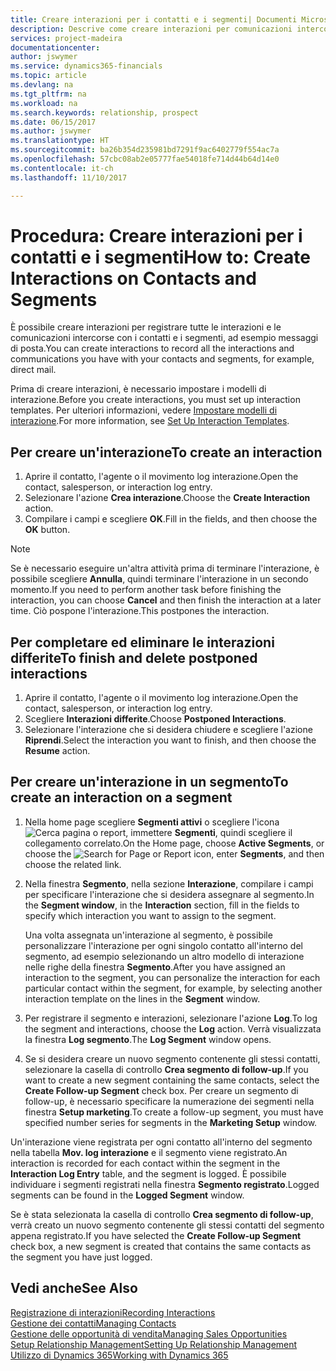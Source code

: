 ```yaml
---
title: Creare interazioni per i contatti e i segmenti| Documenti Microsoft
description: Descrive come creare interazioni per comunicazioni intercorse con i contatti e i segmenti in Dynamics 365, ad esempio messaggi di posta diretta.
services: project-madeira
documentationcenter: 
author: jswymer
ms.service: dynamics365-financials
ms.topic: article
ms.devlang: na
ms.tgt_pltfrm: na
ms.workload: na
ms.search.keywords: relationship, prospect
ms.date: 06/15/2017
ms.author: jswymer
ms.translationtype: HT
ms.sourcegitcommit: ba26b354d235981bd7291f9ac6402779f554ac7a
ms.openlocfilehash: 57cbc08ab2e05777fae54018fe714d44b64d14e0
ms.contentlocale: it-ch
ms.lasthandoff: 11/10/2017

---
```

# <a name="how-to-create-interactions-on-contacts-and-segments"></a><span data-ttu-id="a22eb-103">Procedura: Creare interazioni per i contatti e i segmenti</span><span class="sxs-lookup"><span data-stu-id="a22eb-103">How to: Create Interactions on Contacts and Segments</span></span>
<span data-ttu-id="a22eb-104">È possibile creare interazioni per registrare tutte le interazioni e le comunicazioni intercorse con i contatti e i segmenti, ad esempio messaggi di posta.</span><span class="sxs-lookup"><span data-stu-id="a22eb-104">You can create interactions to record all the interactions and communications you have with your contacts and segments, for example, direct mail.</span></span>

<span data-ttu-id="a22eb-105">Prima di creare interazioni, è necessario impostare i modelli di interazione.</span><span class="sxs-lookup"><span data-stu-id="a22eb-105">Before you create interactions, you must set up interaction templates.</span></span> <span data-ttu-id="a22eb-106">Per ulteriori informazioni, vedere [Impostare modelli di interazione](marketing-interactions.md).</span><span class="sxs-lookup"><span data-stu-id="a22eb-106">For more information, see  [Set Up Interaction Templates](marketing-interactions.md).</span></span>

## <a name="to-create-an-interaction"></a><span data-ttu-id="a22eb-107">Per creare un'interazione</span><span class="sxs-lookup"><span data-stu-id="a22eb-107">To create an interaction</span></span>
1. <span data-ttu-id="a22eb-108">Aprire il contatto, l'agente o il movimento log interazione.</span><span class="sxs-lookup"><span data-stu-id="a22eb-108">Open the contact, salesperson, or interaction log entry.</span></span>
2. <span data-ttu-id="a22eb-109">Selezionare l'azione **Crea interazione**.</span><span class="sxs-lookup"><span data-stu-id="a22eb-109">Choose the **Create Interaction** action.</span></span>
3. <span data-ttu-id="a22eb-110">Compilare i campi e scegliere **OK**.</span><span class="sxs-lookup"><span data-stu-id="a22eb-110">Fill in the fields, and then choose the **OK** button.</span></span>

> [!NOTE]  
>   <span data-ttu-id="a22eb-111">Se è necessario eseguire un'altra attività prima di terminare l'interazione, è possibile scegliere **Annulla**, quindi terminare l'interazione in un secondo momento.</span><span class="sxs-lookup"><span data-stu-id="a22eb-111">If you need to perform another task before finishing the interaction, you can choose **Cancel** and then finish the interaction at a later time.</span></span> <span data-ttu-id="a22eb-112">Ciò pospone l'interazione.</span><span class="sxs-lookup"><span data-stu-id="a22eb-112">This postpones the interaction.</span></span>

## <a name="to-finish-and-delete-postponed-interactions"></a><span data-ttu-id="a22eb-113">Per completare ed eliminare le interazioni differite</span><span class="sxs-lookup"><span data-stu-id="a22eb-113">To finish and delete postponed interactions</span></span>
1. <span data-ttu-id="a22eb-114">Aprire il contatto, l'agente o il movimento log interazione.</span><span class="sxs-lookup"><span data-stu-id="a22eb-114">Open the contact, salesperson, or interaction log entry.</span></span>
2. <span data-ttu-id="a22eb-115">Scegliere **Interazioni differite**.</span><span class="sxs-lookup"><span data-stu-id="a22eb-115">Choose **Postponed Interactions**.</span></span>
3. <span data-ttu-id="a22eb-116">Selezionare l'interazione che si desidera chiudere e scegliere l'azione **Riprendi**.</span><span class="sxs-lookup"><span data-stu-id="a22eb-116">Select the interaction you want to finish, and then choose the **Resume** action.</span></span>

## <a name="to-create-an-interaction-on-a-segment"></a><span data-ttu-id="a22eb-117">Per creare un'interazione in un segmento</span><span class="sxs-lookup"><span data-stu-id="a22eb-117">To create an interaction on a segment</span></span>
1. <span data-ttu-id="a22eb-118">Nella home page scegliere **Segmenti attivi** o scegliere l'icona ![Cerca pagina o report](media/ui-search/search_small.png "icona Cerca pagina o report"), immettere **Segmenti**, quindi scegliere il collegamento correlato.</span><span class="sxs-lookup"><span data-stu-id="a22eb-118">On the Home page, choose **Active Segments**, or choose the ![Search for Page or Report](media/ui-search/search_small.png "Search for Page or Report icon") icon, enter **Segments**, and then choose the related link.</span></span>
2. <span data-ttu-id="a22eb-119">Nella finestra **Segmento**, nella sezione **Interazione**, compilare i campi per specificare l'interazione che si desidera assegnare al segmento.</span><span class="sxs-lookup"><span data-stu-id="a22eb-119">In the **Segment window**, in the **Interaction** section, fill in the fields to specify which interaction you want to assign to the segment.</span></span>

    <span data-ttu-id="a22eb-120">Una volta assegnata un'interazione al segmento, è possibile personalizzare l'interazione per ogni singolo contatto all'interno del segmento, ad esempio selezionando un altro modello di interazione nelle righe della finestra **Segmento**.</span><span class="sxs-lookup"><span data-stu-id="a22eb-120">After you have assigned an interaction to the segment, you can personalize the interaction for each particular contact within the segment, for example, by selecting another interaction template on the lines in the **Segment** window.</span></span>  
3. <span data-ttu-id="a22eb-121">Per registrare il segmento e interazioni, selezionare l'azione **Log**.</span><span class="sxs-lookup"><span data-stu-id="a22eb-121">To log the segment and interactions, choose the **Log** action.</span></span> <span data-ttu-id="a22eb-122">Verrà visualizzata la finestra **Log segmento**.</span><span class="sxs-lookup"><span data-stu-id="a22eb-122">The **Log Segment** window opens.</span></span>
4. <span data-ttu-id="a22eb-123">Se si desidera creare un nuovo segmento contenente gli stessi contatti, selezionare la casella di controllo **Crea segmento di follow-up**.</span><span class="sxs-lookup"><span data-stu-id="a22eb-123">If you want to create a new segment containing the same contacts, select the **Create Follow-up Segment** check box.</span></span> <span data-ttu-id="a22eb-124">Per creare un segmento di follow-up, è necessario specificare la numerazione dei segmenti nella finestra **Setup marketing**.</span><span class="sxs-lookup"><span data-stu-id="a22eb-124">To create a follow-up segment, you must have specified number series for segments in the **Marketing Setup** window.</span></span>

<span data-ttu-id="a22eb-125">Un'interazione viene registrata per ogni contatto all'interno del segmento nella tabella **Mov. log interazione** e il segmento viene registrato.</span><span class="sxs-lookup"><span data-stu-id="a22eb-125">An interaction is recorded for each contact within the segment in the **Interaction Log Entry** table, and the segment is logged.</span></span> <span data-ttu-id="a22eb-126">È possibile individuare i segmenti registrati nella finestra **Segmento registrato**.</span><span class="sxs-lookup"><span data-stu-id="a22eb-126">Logged segments can be found in the **Logged Segment** window.</span></span>

<span data-ttu-id="a22eb-127">Se è stata selezionata la casella di controllo **Crea segmento di follow-up**, verrà creato un nuovo segmento contenente gli stessi contatti del segmento appena registrato.</span><span class="sxs-lookup"><span data-stu-id="a22eb-127">If you have selected the **Create Follow-up Segment** check box, a new segment is created that contains the same contacts as the segment you have just logged.</span></span>

## <a name="see-also"></a><span data-ttu-id="a22eb-128">Vedi anche</span><span class="sxs-lookup"><span data-stu-id="a22eb-128">See Also</span></span>
[<span data-ttu-id="a22eb-129">Registrazione di interazioni</span><span class="sxs-lookup"><span data-stu-id="a22eb-129">Recording Interactions</span></span>](marketing-interactions.md)  
[<span data-ttu-id="a22eb-130">Gestione dei contatti</span><span class="sxs-lookup"><span data-stu-id="a22eb-130">Managing Contacts</span></span>](marketing-contacts.md)  
[<span data-ttu-id="a22eb-131">Gestione delle opportunità di vendita</span><span class="sxs-lookup"><span data-stu-id="a22eb-131">Managing Sales Opportunities</span></span>](marketing-manage-sales-opportunities.md)  
[<span data-ttu-id="a22eb-132">Setup Relationship Management</span><span class="sxs-lookup"><span data-stu-id="a22eb-132">Setting Up Relationship Management</span></span>](marketing-setup-marketing.md)  
[<span data-ttu-id="a22eb-133">Utilizzo di Dynamics 365</span><span class="sxs-lookup"><span data-stu-id="a22eb-133">Working with Dynamics 365</span></span>](ui-work-product.md)

